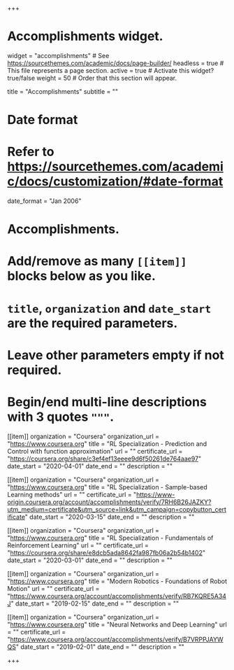 +++
# Accomplishments widget.
widget = "accomplishments"  # See https://sourcethemes.com/academic/docs/page-builder/
headless = true  # This file represents a page section.
active = true  # Activate this widget? true/false
weight = 50  # Order that this section will appear.

title = "Accomplish&shy;ments"
subtitle = ""

# Date format
#   Refer to https://sourcethemes.com/academic/docs/customization/#date-format
date_format = "Jan 2006"

# Accomplishments.
#   Add/remove as many `[[item]]` blocks below as you like.
#   `title`, `organization` and `date_start` are the required parameters.
#   Leave other parameters empty if not required.
#   Begin/end multi-line descriptions with 3 quotes `"""`.

[[item]]
  organization = "Coursera"
  organization_url = "https://www.coursera.org"
  title = "RL Specialization - Prediction and Control with function approximation"
  url = ""
  certificate_url = "https://coursera.org/share/c3ef4ef13eeee9d6f50261de764aae97"
  date_start = "2020-04-01"
  date_end = ""
  description = ""

[[item]]
  organization = "Coursera"
  organization_url = "https://www.coursera.org"
  title = "RL Specialization - Sample-based Learning methods"
  url = ""
  certificate_url = "https://www-origin.coursera.org/account/accomplishments/verify/7RH6B26JAZKY?utm_medium=certificate&utm_source=link&utm_campaign=copybutton_certificate"
  date_start = "2020-03-15"
  date_end = ""
  description = ""

[[item]]
  organization = "Coursera"
  organization_url = "https://www.coursera.org"
  title = "RL Specialization - Fundamentals of Reinforcement Learning"
  url = ""
  certificate_url = "https://coursera.org/share/e8dcb5ada8642fa987fb06a2b54b1402"
  date_start = "2020-03-01"
  date_end = ""
  description = ""

[[item]]
  organization = "Coursera"
  organization_url = "https://www.coursera.org"
  title = "Modern Robotics - Foundations of Robot Motion"
  url = ""
  certificate_url = "https://www.coursera.org/account/accomplishments/verify/RB7KQRE5A34J"
  date_start = "2019-02-15"
  date_end = ""
  description = ""

[[item]]
  organization = "Coursera"
  organization_url = "https://www.coursera.org"
  title = "Neural Networks and Deep Learning"
  url = ""
  certificate_url = "https://www.coursera.org/account/accomplishments/verify/B7VRPPJAYWQS"
  date_start = "2019-02-01"
  date_end = ""
  description = ""

+++
